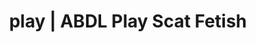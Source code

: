 ---
categories:
- Body Positivity
- E-Girl Erotica
- ABDL Play
- Latex Fetish
- ASMR Erotica
image: /assets/images/1747714220259.jpg
layout: post
schema:
  description: Premium adult content featuring Scat Fetish, ABDL Play. High-quality
    artwork with erotic themes.
  keywords:
  - ASMR Porn
  - ABDL Play
  - Sapphic Desires
  - Alt Aesthetic
  - POV Erotica
  - Interactive NSFW
  - Scat Fetish
  name: 1747714220259 | Scat Fetish ABDL Play
  type: VisualArtwork
seo:
  description: Featured content with high-quality Scat Fetish, ABDL Play. HD images
    available.
  keywords: Scat Fetish, ABDL Play
  og_image: /assets/images/1747714220259.jpg
  schema_type: VisualArtwork
tags:
- '#play'
- Scat Fetish
- ABDL Play
title: play | ABDL Play Scat Fetish
---